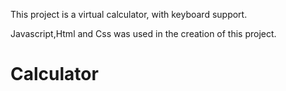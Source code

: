 This project is a virtual calculator, with keyboard support.

Javascript,Html and Css was used in the creation of this project.

# Calculator
